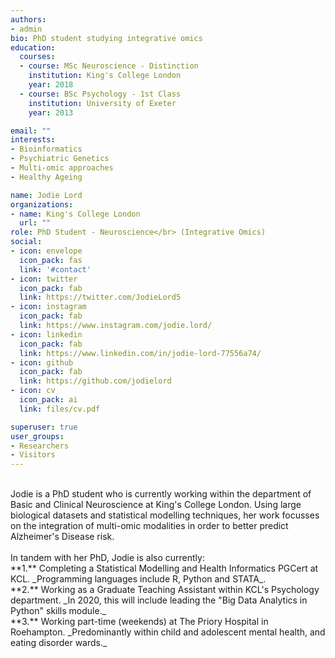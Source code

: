 ```yaml
---
authors:
- admin
bio: PhD student studying integrative omics
education:
  courses:
  - course: MSc Neuroscience - Distinction
    institution: King's College London
    year: 2018
  - course: BSc Psychology - 1st Class
    institution: University of Exeter
    year: 2013

email: ""
interests:
- Bioinformatics
- Psychiatric Genetics
- Multi-omic approaches
- Healthy Ageing

name: Jodie Lord
organizations:
- name: King's College London
  url: ""
role: PhD Student - Neuroscience</br> (Integrative Omics)
social:
- icon: envelope
  icon_pack: fas
  link: '#contact'
- icon: twitter
  icon_pack: fab
  link: https://twitter.com/JodieLord5
- icon: instagram
  icon_pack: fab
  link: https://www.instagram.com/jodie.lord/
- icon: linkedin
  icon_pack: fab
  link: https://www.linkedin.com/in/jodie-lord-77556a74/
- icon: github
  icon_pack: fab
  link: https://github.com/jodielord
- icon: cv
  icon_pack: ai
  link: files/cv.pdf

superuser: true
user_groups:
- Researchers
- Visitors
---
```

<br/>
Jodie is a PhD student who is currently working within the department of Basic and Clinical Neuroscience at King's College London. Using large biological datasets and statistical modelling techniques, her work focusses on the integration of multi-omic modalities in order to better predict Alzheimer's Disease risk. 
<br/>
<br/>
In tandem with her PhD, Jodie is also currently:
<br/>
**1.** Completing a Statistical Modelling and Health Informatics PGCert at KCL.   _Programming languages include R, Python and STATA_.
<br/>
**2.** Working as a Graduate Teaching Assistant within KCL's Psychology department. _In 2020, this will include leading the "Big Data Analytics in Python" skills module._
<br/>
**3.** Working part-time (weekends) at The Priory Hospital in Roehampton. _Predominantly within child and adolescent mental health, and eating disorder wards._
